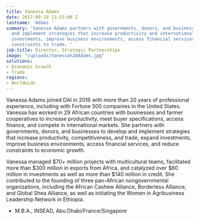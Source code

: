 ```yaml
---
title: Vanessa Adams
date: 2017-09-19 13:53:00 Z
lastname: 'Adams '
summary: 'Vanessa Adams partners with governments, donors, and businesses to develop
  and implement strategies that increase productivity and international trade, expand
  investments, improve business environments, access financial services, and reduce
  constraints to trade. '
job-title: Director, Strategic Partnerships
image: "/uploads/Vanessa%20Adams.jpg"
solutions:
- Economic Growth
- Trade
regions:
- Worldwide
---
```


Vanessa Adams joined DAI in 2016 with more than 20 years of professional experience, including with Fortune 500 companies in the United States. Vanessa has worked in 29 African countries with businesses and farmer cooperatives to increase productivity, meet buyer specifications, access finance, and compete in international markets. She partners with governments, donors, and businesses to develop and implement strategies that increase productivity, competitiveness, and trade, expand investments, improve business environments, access financial services, and reduce constraints to economic growth.

Vanessa managed $70+ million projects with multicultural teams, facilitated more than $300 million in exports from Africa, and catalyzed over $60 million in investments as well as more than $140 million in credit. She contributed to the founding of three pan-African nongovernmental organizations, including the African Cashew Alliance, Borderless Alliance, and Global Shea Alliance, as well as initiating the Women in Agribusiness Leadership Network in Ethiopia.

* M.B.A., INSEAD, Abu Dhabi/France/Singapore